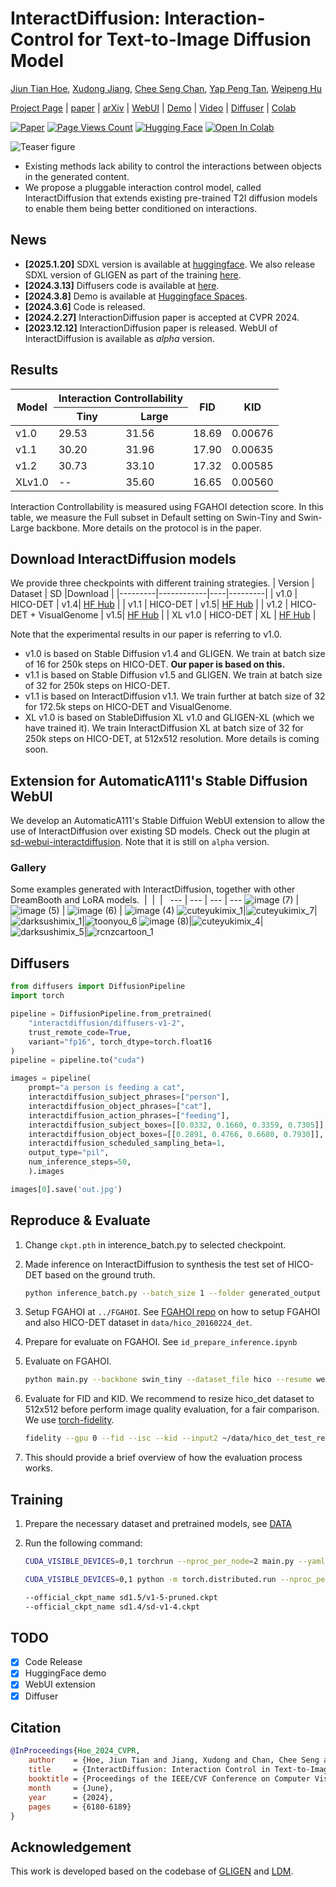 
# InteractDiffusion: Interaction-Control for Text-to-Image Diffusion Model

[Jiun Tian Hoe](https://jiuntian.com/), [Xudong Jiang](https://personal.ntu.edu.sg/exdjiang/),
[Chee Seng Chan](http://cs-chan.com), [Yap Peng Tan](https://personal.ntu.edu.sg/eyptan/),
[Weipeng Hu](https://scholar.google.com/citations?user=zo6ni_gAAAAJ)

[Project Page](https://jiuntian.github.io/interactdiffusion) |
 [paper](https://openaccess.thecvf.com/content/CVPR2024/html/Hoe_InteractDiffusion_Interaction_Control_in_Text-to-Image_Diffusion_Models_CVPR_2024_paper.html) |
 [arXiv](https://arxiv.org/abs/2312.05849) |
 [WebUI](https://github.com/jiuntian/sd-webui-interactdiffusion) |
 [Demo](https://huggingface.co/spaces/interactdiffusion/interactdiffusion) |
 [Video](https://www.youtube.com/watch?v=Uunzufq8m6Y) |
 [Diffuser](https://huggingface.co/interactdiffusion/diffusers-v1-2) |
 [Colab](https://colab.research.google.com/drive/1Bh9PjfTylxI2rbME5mQJtFqNTGvaghJq?usp=sharing)

[![Paper](https://img.shields.io/badge/cs.CV-arxiv:2312.05849-B31B1B.svg)](https://arxiv.org/abs/2312.05849)
[![Page Views Count](https://badges.toozhao.com/badges/01HH1JE53YX5TDDDDCG6PXY8WQ/blue.svg)](https://badges.toozhao.com/stats/01HH1JE53YX5TDDDDCG6PXY8WQ "Get your own page views count badge on badges.toozhao.com")
[![Hugging Face](https://img.shields.io/badge/InteractDiffusion-%F0%9F%A4%97%20Hugging%20Face-blue)](https://huggingface.co/spaces/interactdiffusion/interactdiffusion)
[![Open In Colab](https://colab.research.google.com/assets/colab-badge.svg)](https://colab.research.google.com/drive/1Bh9PjfTylxI2rbME5mQJtFqNTGvaghJq?usp=sharing)

![Teaser figure](docs/static/res/teaser.jpg)

<!-- [![IMAGE ALT TEXT HERE](https://img.youtube.com/vi/Uunzufq8m6Y/0.jpg)](https://youtu.be/Uunzufq8m6Y) -->

- Existing methods lack ability to control the interactions between objects in the generated content.
- We propose a pluggable interaction control model, called InteractDiffusion that extends existing pre-trained T2I diffusion models to enable them being better conditioned on interactions.

## News

- **[2025.1.20]** SDXL version is available at [huggingface](https://huggingface.co/jiuntian/interactdiffusion-xl-1024/). We also release SDXL version of GLIGEN as part of the training [here](https://github.com/jiuntian/igligen-xl).
- **[2024.3.13]** Diffusers code is available at [here](https://huggingface.co/interactdiffusion/diffusers-v1-2).
- **[2024.3.8]** Demo is available at [Huggingface Spaces](https://huggingface.co/spaces/interactdiffusion/interactdiffusion).
- **[2024.3.6]** Code is released.
- **[2024.2.27]** InteractionDiffusion paper is accepted at CVPR 2024.
- **[2023.12.12]** InteractionDiffusion paper is released. WebUI of InteractDiffusion is available as *alpha* version.

## Results

<table>
<thead>
  <tr>
    <th rowspan="2">Model</th>
    <th colspan="2">Interaction Controllability</th>
    <th rowspan="2">FID</th>
    <th rowspan="2">KID</th>
  </tr>
  <tr>
    <th>Tiny</th>
    <th>Large</th>
  </tr>
</thead>
<tbody>
  <tr>
    <td>v1.0</td>
    <td>29.53</td>
    <td>31.56</td>
    <td>18.69</td>
    <td>0.00676</td>
  </tr>
  <tr>
    <td>v1.1</td>
    <td>30.20</td>
    <td>31.96</td>
    <td>17.90</td>
    <td>0.00635</td>
  </tr>
  <tr>
    <td>v1.2</td>
    <td>30.73</td>
    <td>33.10</td>
    <td>17.32</td>
    <td>0.00585</td>
  </tr>
 <tr>
    <td>XLv1.0</td>
    <td>--</td>
    <td>35.60</td>
    <td>16.65</td>
    <td>0.00560</td>
  </tr>
</tbody>
</table>

  Interaction Controllability is measured using FGAHOI detection score. In this table, we measure the Full subset in Default setting on Swin-Tiny and Swin-Large backbone. More details on the protocol is in the paper.

## Download InteractDiffusion models

We provide three checkpoints with different training strategies.
| Version | Dataset    | SD |Download |
|---------|------------|----|---------|
| v1.0 | HICO-DET                 | v1.4| [HF Hub](https://huggingface.co/jiuntian/interactiondiffusion-weight/blob/main/interact-diffusion-v1.pth) |
| v1.1 | HICO-DET                 | v1.5| [HF Hub](https://huggingface.co/jiuntian/interactiondiffusion-weight/blob/main/interact-diffusion-v1-1.pth) |
| v1.2 | HICO-DET + VisualGenome  | v1.5| [HF Hub](https://huggingface.co/jiuntian/interactiondiffusion-weight/blob/main/interact-diffusion-v1-2.pth) |
| XL v1.0 | HICO-DET | XL | [HF Hub](https://huggingface.co/jiuntian/interactdiffusion-xl-1024/) |

Note that the experimental results in our paper is referring to v1.0.

- v1.0 is based on Stable Diffusion v1.4 and GLIGEN. We train at batch size of 16 for 250k steps on HICO-DET. **Our paper is based on this.**
- v1.1 is based on Stable Diffusion v1.5 and GLIGEN. We train at batch size of 32 for 250k steps on HICO-DET.
- v1.1 is based on InteractDiffusion v1.1. We train further at batch size of 32 for 172.5k steps on HICO-DET and VisualGenome.
- XL v1.0 is based on StableDiffusion XL v1.0 and GLIGEN-XL (which we have trained it). We train InteractDiffusion XL at batch size of 32 for 250k steps on HICO-DET, at 512x512 resolution. More details is coming soon.

## Extension for AutomaticA111's Stable Diffusion WebUI

We develop an AutomaticA111's Stable Diffuion WebUI extension to allow the use of InteractDiffusion over existing SD models. Check out the plugin at [sd-webui-interactdiffusion](https://github.com/jiuntian/sd-webui-interactdiffusion). Note that it is still on `alpha` version.

### Gallery

Some examples generated with InteractDiffusion, together with other DreamBooth and LoRA models.
&nbsp;| &nbsp;| &nbsp;| &nbsp;
--- | --- | --- | ---
![image (7)](https://github.com/jiuntian/sd-webui-interactdiffusion/assets/13869695/e4ff1279-1b08-41c9-9ea3-45ec3667115e) | ![image (5)](https://github.com/jiuntian/sd-webui-interactdiffusion/assets/13869695/dfd254ea-f6fb-4fc4-9fe6-8222fe47ee12) | ![image (6)](https://github.com/jiuntian/sd-webui-interactdiffusion/assets/13869695/a6df1288-3315-4738-9db8-d9cb9bd01038) | ![image (4)](https://github.com/jiuntian/sd-webui-interactdiffusion/assets/13869695/1766e775-ce6c-4705-a376-4aa8e62bcceb)
![cuteyukimix_1](https://github.com/jiuntian/sd-webui-interactdiffusion/assets/13869695/1416f2b6-4907-4ac7-bb03-b5d2b5adcd91)|![cuteyukimix_7](https://github.com/jiuntian/sd-webui-interactdiffusion/assets/13869695/7b619e4e-7d0b-4989-85f9-422fbd6a6319)|![darksushimix_1](https://github.com/jiuntian/sd-webui-interactdiffusion/assets/13869695/2b81abe3-a39a-4db8-9e7a-63336f96d7e3)|![toonyou_6](https://github.com/jiuntian/sd-webui-interactdiffusion/assets/13869695/ce027fac-7840-44cc-9f69-0bdeef5da1da)
![image (8)](https://github.com/jiuntian/sd-webui-interactdiffusion/assets/13869695/0bc70ee4-9f84-4340-994c-fbde99a17062)|![cuteyukimix_4](https://github.com/jiuntian/sd-webui-interactdiffusion/assets/13869695/0d12f242-cc90-4871-8d2c-02f7c36c70cf)|![darksushimix_5](https://github.com/jiuntian/sd-webui-interactdiffusion/assets/13869695/cd716268-92d2-48fa-bbc5-a291c80f7f9a)|![rcnzcartoon_1](https://github.com/jiuntian/sd-webui-interactdiffusion/assets/13869695/ce8c33f1-62fd-4c44-ae76-d5b70b1f05f5)

## Diffusers
```python
from diffusers import DiffusionPipeline
import torch

pipeline = DiffusionPipeline.from_pretrained(
    "interactdiffusion/diffusers-v1-2",
    trust_remote_code=True,
    variant="fp16", torch_dtype=torch.float16
)
pipeline = pipeline.to("cuda")

images = pipeline(
    prompt="a person is feeding a cat",
    interactdiffusion_subject_phrases=["person"],
    interactdiffusion_object_phrases=["cat"],
    interactdiffusion_action_phrases=["feeding"],
    interactdiffusion_subject_boxes=[[0.0332, 0.1660, 0.3359, 0.7305]],
    interactdiffusion_object_boxes=[[0.2891, 0.4766, 0.6680, 0.7930]],
    interactdiffusion_scheduled_sampling_beta=1,
    output_type="pil",
    num_inference_steps=50,
    ).images

images[0].save('out.jpg')
```

## Reproduce & Evaluate

1. Change `ckpt.pth` in interence_batch.py to selected checkpoint.
2. Made inference on InteractDiffusion to synthesis the test set of HICO-DET based on the ground truth.

      ```bash
      python inference_batch.py --batch_size 1 --folder generated_output --seed 489 --scheduled-sampling 1.0 --half
      ```
  
3. Setup FGAHOI at `../FGAHOI`. See [FGAHOI repo](https://github.com/xiaomabufei/FGAHOI) on how to setup FGAHOI and also HICO-DET dataset in `data/hico_20160224_det`.
4. Prepare for evaluate on FGAHOI. See `id_prepare_inference.ipynb`
5. Evaluate on FGAHOI.

      ```bash
      python main.py --backbone swin_tiny --dataset_file hico --resume weights/FGAHOI_Tiny.pth --num_verb_classes 117 --num_obj_classes 80 --output_dir logs  --merge --hierarchical_merge --task_merge --eval --hoi_path data/id_generated_output --pretrain_model_path "" --output_dir logs/id-generated-output-t
      ```

6. Evaluate for FID and KID. We recommend to resize hico_det dataset to 512x512 before perform image quality evaluation, for a fair comparison. We use [torch-fidelity](https://github.com/toshas/torch-fidelity).

      ```bash
      fidelity --gpu 0 --fid --isc --kid --input2 ~/data/hico_det_test_resize  --input1 ~/FGAHOI/data/data/id_generated_output/images/test2015
      ```

7. This should provide a brief overview of how the evaluation process works.

## Training

1. Prepare the necessary dataset and pretrained models, see [DATA](DATA/readme.md)
2. Run the following command:

      ```bash
      CUDA_VISIBLE_DEVICES=0,1 torchrun --nproc_per_node=2 main.py --yaml_file configs/hoi_hico_text.yaml --ckpt <existing_gligen_checkpoint> --name test --batch_size=4 --gradient_accumulation_step 2 --total_iters 500000 --amp true --disable_inference_in_training true --official_ckpt_name <existing SD v1.4/v1.5 checkpoint>
      ```
      ```bash
      CUDA_VISIBLE_DEVICES=0,1 python -m torch.distributed.run --nproc_per_node=2 main.py --yaml_file configs/hoi_hico_text.yaml --ckpt /media/store/lxc/models/gligen-generation-text-box/diffusion_pytorch_model.bin --name test --batch_size=2 --gradient_accumulation_step 2 --total_iters 500000 --amp true --disable_inference_in_training true       --official_ckpt_name sd1.4/sd-v1-4.ckpt
      ```
      ```bash
      --official_ckpt_name sd1.5/v1-5-pruned.ckpt
      --official_ckpt_name sd1.4/sd-v1-4.ckpt
      ```
## TODO

- [x] Code Release
- [x] HuggingFace demo
- [x] WebUI extension
- [x] Diffuser

## Citation

```bibtex
@InProceedings{Hoe_2024_CVPR,
    author    = {Hoe, Jiun Tian and Jiang, Xudong and Chan, Chee Seng and Tan, Yap-Peng and Hu, Weipeng},
    title     = {InteractDiffusion: Interaction Control in Text-to-Image Diffusion Models},
    booktitle = {Proceedings of the IEEE/CVF Conference on Computer Vision and Pattern Recognition (CVPR)},
    month     = {June},
    year      = {2024},
    pages     = {6180-6189}
}
```

## Acknowledgement

This work is developed based on the codebase of [GLIGEN](https://github.com/gligen/GLIGEN) and [LDM](https://github.com/CompVis/latent-diffusion).
